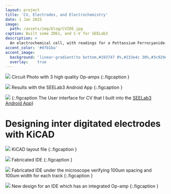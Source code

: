 ```yaml
---
layout: project
title: 'CV, Electrodes, and Electrochemistry'
date: 1 Jan 2025
image: 
  path: /assets/img/blog/CVIDE.jpg
caption: Built some IDEs, and C-V for SEELab3
description: >
  An electrochemical cell, with readings for a Pottassium Ferrocyanide-KCl mix undergoing redox cycles. A small qty of ionic liquid gave rise to the extra peak. The glucometer I reverse engineered. PCB based Inter digitated electrodes with 100um width and spacing.
accent_color: '#4fb1ba'
accent_image:
  background: 'linear-gradient(to bottom,#193747 0%,#233e4c 30%,#3c929e 50%,#d5d5d4 70%,#cdccc8 100%)'
  overlay:    true
---
```


![](/assets/img/blog/cvamp.jpeg)
Circuit Photo with 3 high quality Op-amps
{:.figcaption }

![](/assets/img/blog/cvphoto.jpg)
Results with the SEELab3 Android App
{:.figcaption }


![](/assets/img/blog/cvui.jpeg)
{:.figcaption The User interface for CV that I built into the <a href = "https://csparkresearch.in/seelab3">SEELab3 Android App</a>}

# Designing inter digitated electrodes with KiCAD

![](/assets/img/blog/IDE.png)
KiCAD layout file
{:.figcaption }

![](/assets/img/blog/IDE2.jpeg)
Fabricated IDE
{:.figcaption }

![](/assets/img/blog/IDE3.jpeg)
Fabricated IDE under the microscope verifying 100um spacing and 100um width for each track
{:.figcaption }

![](/assets/img/blog/IDENEW.png)
New design for an IDE which has an integrated Op-amp
{:.figcaption }
